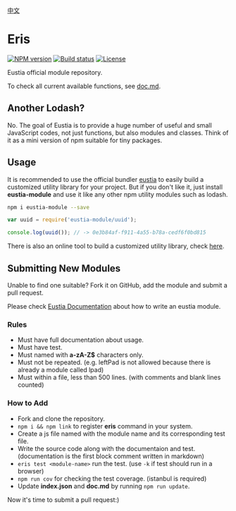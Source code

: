 [中文](README_CN.md)

# Eris

[![NPM version][npm-image]][npm-url]
[![Build status][travis-image]][travis-url]
[![License][license-image]][npm-url]

[npm-image]: https://img.shields.io/npm/v/eustia-module.svg
[npm-url]: https://npmjs.org/package/eustia-module
[travis-image]: https://img.shields.io/travis/liriliri/eris.svg
[travis-url]: https://travis-ci.org/liriliri/eris
[license-image]: https://img.shields.io/npm/l/eustia-module.svg

Eustia official module repository.

To check all current available functions, see
[doc.md](http://eustia.liriliri.io/module.html).

## Another Lodash?

No. The goal of Eustia is to provide a huge number of useful and small
JavaScript codes, not just functions, but also modules and classes. Think of it
as a mini version of npm suitable for tiny packages.

## Usage

It is recommended to use the official bundler [eustia](http://eustia.liriliri.io/) to easily build a customized utility library for your project. But if you don't like it, just install **eustia-module** and use it like
any other npm utility modules such as lodash.

```bash
npm i eustia-module --save
```

```javascript
var uuid = require('eustia-module/uuid');

console.log(uuid()); // -> 0e3b84af-f911-4a55-b78a-cedf6f0bd815
```

There is also an online tool to build a customized utility library, check [here](http://eustia.liriliri.io/builder.html).

## Submitting New Modules

Unable to find one suitable? Fork it on GitHub, add the module and submit a pull
request.

Please check [Eustia Documentation](http://eustia.liriliri.io/docs.html#create-module)
about how to write an eustia module.

### Rules

* Must have full documentation about usage.
* Must have test.
* Must named with **a-zA-Z$** characters only.
* Must not be repeated. (e.g. leftPad is not allowed because there is already a
  module called lpad)
* Must within a file, less than 500 lines. (with comments and blank lines counted)  

### How to Add

* Fork and clone the repository.
* `npm i && npm link` to register **eris** command in your system.
* Create a js file named with the module name and its corresponding test file.
* Write the source code along with the documentaion and test. (documentation is the first block comment written in markdown)
* `eris test <module-name>` run the test. (use `-k` if test should run in a browser)
* `npm run cov` for checking the test coverage. (istanbul is required)
* Update **index.json** and **doc.md** by running `npm run update`.

Now it's time to submit a pull request:)
